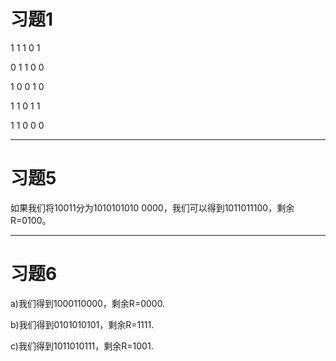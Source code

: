 # 习题1 #
1 1 1 0 1 

0 1 1 0 0 

1 0 0 1 0 

1 1 0 1 1 

1 1 0 0 0 

----------
# 习题5 #
如果我们将10011分为1010101010 0000，我们可以得到1011011100，剩余R=0100。

----------
# 习题6 #
a)我们得到1000110000，剩余R=0000.

b)我们得到0101010101，剩余R=1111.

c)我们得到1011010111，剩余R=1001.
